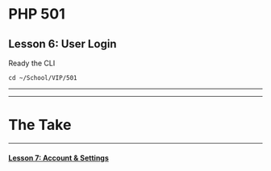 # PHP 501
## Lesson 6: User Login

Ready the CLI

`cd ~/School/VIP/501`

___


___

# The Take

___

#### [Lesson 7: Account & Settings](https://github.com/inkVerb/vip/blob/master/501-php/Lesson-07.md)

